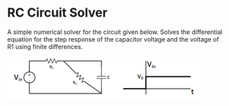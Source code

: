 # RC Circuit Solver 

A simple numerical solver for the circuit given below. 
Solves the differential equation for the step response of the capacitor voltage and the voltage of R1 using finite differences.

![Alt text](https://github.com/j-asefa/RC_Circuit_FiniteDifferences/blob/master/Circuit.png?raw=true "Circuit")
